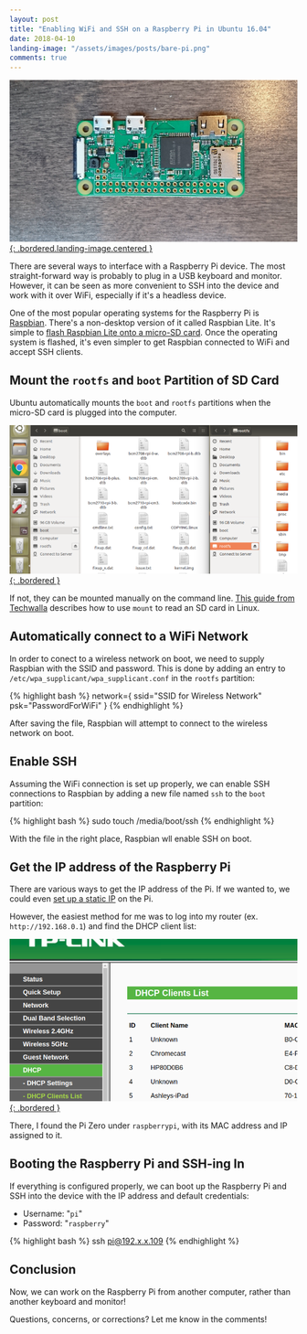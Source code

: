 ```yaml
---
layout: post
title: "Enabling WiFi and SSH on a Raspberry Pi in Ubuntu 16.04"
date: 2018-04-10
landing-image: "/assets/images/posts/bare-pi.png"
comments: true
---
```


[![Pi Zero W](/assets/images/posts/bare-pi.png){: .bordered.landing-image.centered }](/assets/images/posts/bare-pi.png)

There are several ways to interface with a Raspberry Pi device. The most straight-forward way is probably to plug in a USB keyboard and monitor. However, it can be seen as more convenient to SSH into the device and work with it over WiFi, especially if it's a headless device.

One of the most popular operating systems for the Raspberry Pi is [Raspbian](https://www.raspberrypi.org/downloads/raspbian/). There's a non-desktop version of it called Raspbian Lite. It's simple to [flash Raspbian Lite onto a micro-SD card](https://www.raspberrypi.org/documentation/installation/installing-images/). Once the operating system is flashed, it's even simpler to get Raspbian connected to WiFi and accept SSH clients.

## Mount the `rootfs` and `boot` Partition of SD Card

Ubuntu automatically mounts the `boot` and `rootfs` partitions when the micro-SD card is plugged into the computer.

[![Pi Partitions Ubuntu](/assets/images/posts/pi-partition-ubuntu.png){: .bordered }](/assets/images/posts/pi-partition-ubuntu.png)

If not, they can be mounted manually on the command line. [This guide from Techwalla](https://www.techwalla.com/articles/how-to-mount-an-sd-card-in-linux) describes how to use `mount` to read an SD card in Linux.

## Automatically connect to a WiFi Network

In order to conect to a wireless network on boot, we need to supply Raspbian with the SSID and password. This is done by  adding an entry to `/etc/wpa_supplicant/wpa_supplicant.conf` in the `rootfs` partition:

{% highlight bash %}
network={
    ssid="SSID for Wireless Network"
    psk="PasswordForWiFi"
}
{% endhighlight %}

After saving the file, Raspbian will attempt to connect to the wireless network on boot.

## Enable SSH

Assuming the WiFi connection is set up properly, we can enable SSH connections to Raspbian by adding a new file named `ssh` to the `boot` partition:

{% highlight bash %}
sudo touch /media/boot/ssh
{% endhighlight %}

With the file in the right place, Raspbian wll enable SSH on boot.

## Get the IP address of the Raspberry Pi

There are various ways to get the IP address of the Pi. If we wanted to, we could even [set up a static IP](https://raspberrypi.stackexchange.com/questions/37920/how-do-i-set-up-networking-wifi-static-ip-address/74428#74428) on the Pi.

However, the easiest method for me was to log into my router (ex. `http://192.168.0.1`) and find the DHCP client list:

[![DHCP List](/assets/images/posts/dhcp-list.png){: .bordered }](/assets/images/posts/dhcp-list.png)

There, I found the Pi Zero under `raspberrypi`, with its MAC address and IP assigned to it.

## Booting the Raspberry Pi and SSH-ing In

If everything is configured properly, we can boot up the Raspberry Pi and SSH into the device with the IP address and default credentials:

* Username: "`pi`"
* Password: "`raspberry`"

{% highlight bash %}
ssh pi@192.x.x.109
{% endhighlight %}

## Conclusion

Now, we can work on the Raspberry Pi from another computer, rather than another keyboard and monitor! 

Questions, concerns, or corrections? Let me know in the comments!
